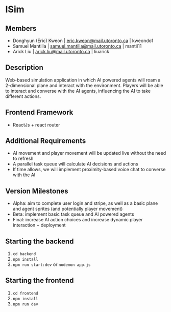 # ISim

## Members
- Donghyun (Eric) Kweon | eric.kweon@mail.utoronto.ca | kweondo1
- Samuel Mantilla | samuel.mantilla@mail.utoronto.ca | mantil11
- Arick Liu | arick.liu@mail.utoronto.ca | liuarick

## Description
Web-based simulation application in which AI powered agents will roam a 2-dimensional plane and interact with the environment. 
Players will be able to interact and converse with the AI agents, influencing the AI to take different actions.

## Frontend Framework
- ReactJs + react router

## Additional Requirements
- AI movement and player movement will be updated live without the need to refresh
- A parallel task queue will calculate AI decisions and actions
- If time allows, we will implement proximity-based voice chat to converse with the AI

## Version Milestones
- Alpha: aim to complete user login and stripe, as well as a basic plane and agent sprites (and potentially player movement)
- Beta: implement basic task queue and AI powered agents
- Final: increase AI action choices and increase dynamic player interaction + deployment

## Starting the backend
1. `cd backend`
2. `npm install`
3. `npm run start:dev` or `nodemon app.js`

## Starting the frontend
1. `cd frontend`
2. `npm install`
3. `npm run dev`
